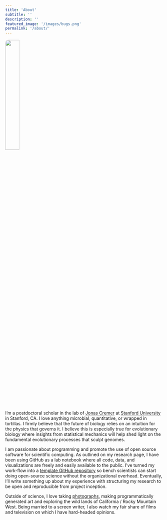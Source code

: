 ```yaml
---
title: 'About'
subtitle: ''
description: ''
featured_image: '/images/bugs.png'
permalink: '/about/'
---
```


<img style="width: 30%; border-radius: 10px; border: 0px solid;" src="{{site.baseurl}}/images/2021-02_bonny_doon.png" />

I’m a postdoctoral scholar in the lab of [Jonas
Cremer](https://cremerlab.com) at [Stanford University](https://stanford.edu)
in Stanford, CA. I love anything microbial, quantitative, or wrapped in
tortillas. I firmly believe that the future of biology relies on an intuition
for the physics that governs it. I believe this is especially true for
evolutionary biology where insights from statistical mechanics will help shed
light on the fundamental evolutionary processes that sculpt genomes.

I am passionate about programming and promote the use of open source software
for scientific computing. As outlined on my research page, I have been using
GitHub as a lab notebook where all code, data, and visualizations are freely
and easily available to the public. I've turned my work-flow into a [template
GitHub repository](https://github.com/gchure/reproducible_research) so bench
scientists can start doing open-source science without the organizational
overhead. Eventually, I’ll write something up about my experience with
structuring my research to be open and reproducible from project inception.

Outside of science, I love taking
[photographs](https://gchure.github.io/photography), making programmatically
generated art and exploring the wild lands of California / Rocky Mountain
West. Being married to a screen writer, I also watch my fair share of films
and television on which I have hard-headed opinions.
